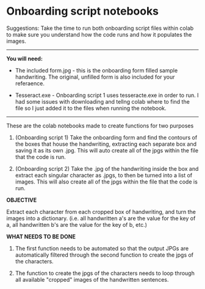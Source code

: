 # Onboarding script notebooks

Suggestions: Take the time to run both onboarding script files within colab to make sure you understand how the code runs and how it populates the images.

---

**You will need:**
- The included form.jpg - this is the onboarding form filled sample handwriting. The original, unfilled form is also included for your referaence.

- Tesseract.exe - Onboarding script 1 uses tesseracte.exe in order to run. I had some issues with downloading and tellng colab where to find the file so I just added it to the files when running the notebook.

---

These are the colab notebooks made to create functions for two purposes

1. (Onboarding script 1) Take the onboarding form and find the contours of the boxes that house the handwriting, extracting each separate box and saving it as its own .jpg. This will auto create all of the jpgs within the file that the code is run. 

2. (Onboarding script 2) Take the .jpg of the handwriting inside the box and extract each singular character as .jpgs, to then be turned into a list of images. This will also create all of the jpgs within the file that the code is run.

**OBJECTIVE**

Extract each character from each cropped box of handwriting, and turn the images into a dictionary. (i.e. all handwritten a's are the value for the key of a, all handwritten b's are the value for the key of b, etc.)

**WHAT NEEDS TO BE DONE**

1. The first function needs to be automated so that the output JPGs are automatically filtered through the second function to create the jpgs of the characters.

2. The function to create the jpgs of the characters needs to loop through all available "cropped" images of the handwritten sentences. 